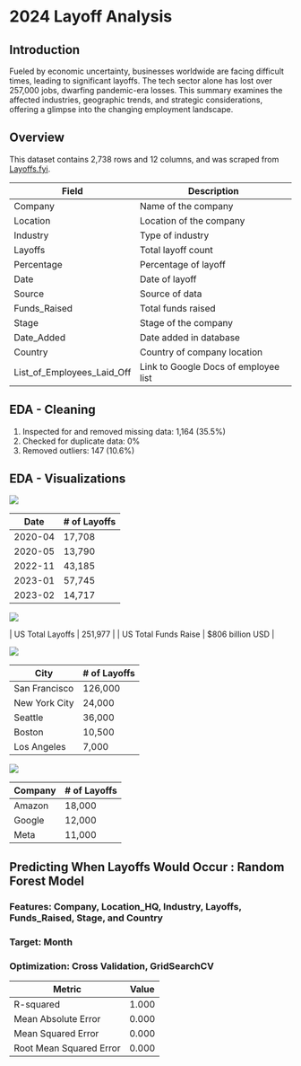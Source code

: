 # 2024 Layoff Analysis

## Introduction
Fueled by economic uncertainty, businesses worldwide are facing difficult times, leading to significant layoffs. The tech sector alone has lost over 257,000 jobs, dwarfing pandemic-era losses. This summary examines the affected industries, geographic trends, and strategic considerations, offering a glimpse into the changing employment landscape.

## Overview
This dataset contains 2,738 rows and 12 columns, and was scraped from [Layoffs.fyi](https://layoffs.fyi/).

| Field                        | Description                                      |
|------------------------------|--------------------------------------------------|
| Company                      | Name of the company                              |
| Location                     | Location of the company                          |
| Industry                     | Type of industry                                 |
| Layoffs                      | Total layoff count                               |
| Percentage                   | Percentage of layoff                             |
| Date                         | Date of layoff                                   |
| Source                       | Source of data                                   |
| Funds_Raised                 | Total funds raised                               |
| Stage                        | Stage of the company                             |
| Date_Added                   | Date added in database                           |
| Country                      | Country of company location                      |
| List_of_Employees_Laid_Off   | Link to Google Docs of employee list             |

## EDA - Cleaning
1. Inspected for and removed missing data: 1,164 (35.5%)
2. Checked for duplicate data: 0%
3. Removed outliers: 147 (10.6%)

## EDA - Visualizations

![](https://github.com/MaxBoonjindasup/2024_layoffs_analysis/blob/main/layoffs_over_time_us.png)

| Date     | # of Layoffs |
|----------|--------------|
| 2020-04  | 17,708       |
| 2020-05  | 13,790       |
| 2022-11  | 43,185       |
| 2023-01  | 57,745       |
| 2023-02  | 14,717       |

![](https://github.com/MaxBoonjindasup/2024_layoffs_analysis/blob/main/layoffs_by_country.png)

| US Total Layoffs     | 251,977           |
| US Total Funds Raise | $806 billion USD  |

![](https://github.com/MaxBoonjindasup/2024_layoffs_analysis/blob/main/top_locations_us.png)

| City              | # of Layoffs |
|-------------------|--------------|
| San Francisco     | 126,000      |
| New York City     | 24,000       |
| Seattle           | 36,000       |
| Boston            | 10,500       |
| Los Angeles       | 7,000        |

![](https://github.com/MaxBoonjindasup/2024_layoffs_analysis/blob/main/top_companies_us.png)

| Company | # of Layoffs |
|---------|--------------|
| Amazon  | 18,000       |
| Google  | 12,000       |
| Meta    | 11,000       |

## Predicting When Layoffs Would Occur : Random Forest Model

### Features: Company, Location_HQ, Industry, Layoffs, Funds_Raised, Stage, and Country
### Target: Month
### Optimization: Cross Validation, GridSearchCV

| Metric                    | Value |
|---------------------------|-------|
| R-squared                 | 1.000 |
| Mean Absolute Error       | 0.000 |
| Mean Squared Error        | 0.000 |
| Root Mean Squared Error   | 0.000 |
